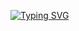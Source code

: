 [![Typing SVG](https://readme-typing-svg.herokuapp.com?lines=Welcome+to+my+github+account)](https://git.io/typing-svg)
